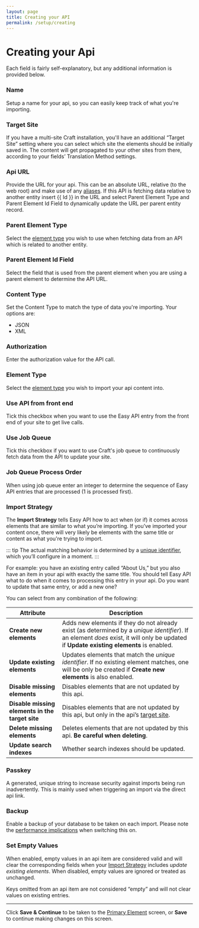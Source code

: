 ```yaml
---
layout: page
title: Creating your API
permalink: /setup/creating
---
```

# Creating your Api

Each field is fairly self-explanatory, but any additional information is provided below.

### Name

Setup a name for your api, so you can easily keep track of what you're importing.

### Target Site

If you have a multi-site Craft installation, you'll have an additional “Target Site” setting where you can select which site the elements should be initially saved in. The content will get propagated to your other sites from there, according to your fields’ Translation Method settings.

### Api URL

Provide the URL for your api. This can be an absolute URL, relative (to the web root) and make use of any [aliases](https://docs.runwildstudio.co.nz/v3/config/#aliases). If this API is fetching data relative to another entity insert {{ Id }} in the URL and select Parent Element Type and Parent Element Id Field to dynamically update the URL per parent entity record.

### Parent Element Type

Select the [element type](../mapping/element-types.md) you wish to use when fetching data from an API which is related to another entity.

### Parent Element Id Field

Select the field that is used from the parent element when you are using a parent element to determine the API URL.

### Content Type

Set the Content Type to match the type of data you're importing. Your options are:

- JSON
- XML

### Authorization

Enter the authorization value for the API call.

### Element Type

Select the [element type](../content-mapping/element-types.md) you wish to import your api content into.

### Use API from front end

Tick this checkbox when you want to use the Easy API entry from the front end of your site to get live calls.

### Use Job Queue

Tick this checkbox if you want to use Craft's job queue to continuously fetch data from the API to update your site.

### Job Queue Process Order

When using job queue enter an integer to determine the sequence of Easy API entries that are processed (1 is processed first).

### Import Strategy

The **Import Strategy** tells Easy API how to act when (or if) it comes across elements that are similar to what you’re importing. If you’ve imported your content once, there will very likely be elements with the same title or content as what you're trying to import.

::: tip
The actual matching behavior is determined by a [unique identifier](field-mapping.md#unique-identifiers), which you’ll configure in a moment.
:::

For example: you have an existing entry called “About Us,” but you also have an item in your api with exactly the same title. You should tell Easy API what to do when it comes to processing this entry in your api. Do you want to update that same entry, or add a new one?

You can select from any combination of the following:

Attribute | Description
--- | ---
**Create new elements** | Adds new elements if they do not already exist (as determined by a _unique identifier_). If an element _does_ exist, it will only be updated if **Update existing elements** is enabled.
**Update existing elements** | Updates elements that match the _unique identifier_. If no existing element matches, one will be only be created if **Create new elements** is also enabled.
**Disable missing elements** | Disables elements that are not updated by this api.
**Disable missing elements in the target site** | Disables elements that are not updated by this api, but only in the api’s [target site](#target-site).
**Delete missing elements** | Deletes elements that are not updated by this api. **Be careful when deleting**.
**Update search indexes** | Whether search indexes should be updated.

### Passkey

A generated, unique string to increase security against imports being run inadvertently. This is mainly used when triggering an import via the direct api link.

### Backup

Enable a backup of your database to be taken on each import. Please note the [performance implications](../troubleshooting.md#performance) when switching this on.

### Set Empty Values

When enabled, empty values in an api item are considered valid and will clear the corresponding fields when your [Import Strategy](#import-strategy) includes _update existing elements_. When disabled, empty values are ignored or treated as unchanged.

Keys omitted from an api item are not considered “empty” and will not clear values on existing entries.

* * *

Click **Save & Continue** to be taken to the [Primary Element](primary-element.md) screen, or **Save** to continue making changes on this screen.
